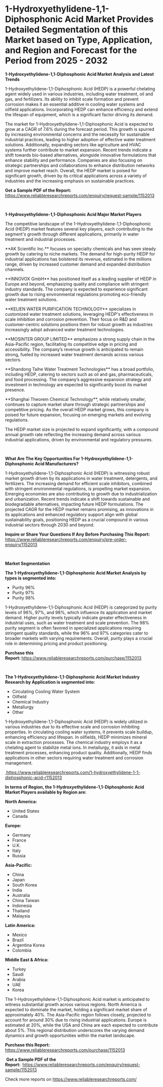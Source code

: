 <p><h1>1-Hydroxyethylidene-1,1-Diphosphonic Acid Market Provides Detailed Segmentation of this Market based on Type, Application, and Region and Forecast for the Period from 2025 - 2032</h1></p><p><strong>1-Hydroxyethylidene-1,1-Diphosphonic Acid Market Analysis and Latest Trends</strong></p>
<p><p>1-Hydroxyethylidene-1,1-Diphosphonic Acid (HEDP) is a powerful chelating agent widely used in various industries, including water treatment, oil and gas, and fertilizers. Its ability to inhibit scale formation and prevent corrosion makes it an essential additive in cooling water systems and oilfield applications. Incorporating HEDP can enhance efficiency and extend the lifespan of equipment, which is a significant factor driving its demand.</p><p>The market for 1-Hydroxyethylidene-1,1-Diphosphonic Acid is expected to grow at a CAGR of 7.6% during the forecast period. This growth is spurred by increasing environmental concerns and the necessity for sustainable industrial practices, leading to higher adoption of effective water treatment solutions. Additionally, expanding sectors like agriculture and HVAC systems further contribute to market expansion. Recent trends indicate a shift towards bio-based alternatives, alongside innovative formulations that enhance stability and performance. Companies are also focusing on strategic partnerships and collaborations to enhance distribution networks and improve market reach. Overall, the HEDP market is poised for significant growth, driven by its critical applications across a variety of industries and the increasing emphasis on sustainable practices.</p></p>
<p><strong>Get a Sample PDF of the Report:&nbsp;</strong> <a href="https://www.reliableresearchreports.com/enquiry/request-sample/1152013?utm_campaign=2253&utm_medium=2&utm_source=Github&utm_content=ia&utm_term=04042025&utm_id=1-hydroxyethylidene-11-diphosphonic-acid">https://www.reliableresearchreports.com/enquiry/request-sample/1152013</a></p>
<p>&nbsp;</p>
<p><strong>1-Hydroxyethylidene-1,1-Diphosphonic Acid Major Market Players</strong></p>
<p><p>The competitive landscape of the 1-Hydroxyethylidene-1,1-Diphosphonic Acid (HEDP) market features several key players, each contributing to the segment's growth through different applications, primarily in water treatment and industrial processes.</p><p>**AK Scientific Inc.** focuses on specialty chemicals and has seen steady growth by catering to niche markets. The demand for high-purity HEDP for industrial applications has bolstered its revenue, estimated in the millions range, driven by increased customer demand and expanded distribution channels.</p><p>**INNOVOX GmbH** has positioned itself as a leading supplier of HEDP in Europe and beyond, emphasizing quality and compliance with stringent industry standards. The company is expected to experience significant growth due to rising environmental regulations promoting eco-friendly water treatment solutions.</p><p>**KELIEN WATER PURIFICATION TECHNOLOGY** specializes in customized water treatment solutions, leveraging HEDP's effectiveness in scale inhibition and corrosion prevention. Their focus on R&D and customer-centric solutions positions them for robust growth as industries increasingly adopt advanced water treatment technologies.</p><p>**MOSINTER GROUP LIMITED** emphasizes a strong supply chain in the Asia-Pacific region, facilitating its competitive edge in pricing and accessibility. The company’s revenue growth is anticipated to remain strong, fueled by increased water treatment demands across various sectors.</p><p>**Shandong Taihe Water Treatment Technologies** has a broad portfolio, including HEDP, catering to sectors such as oil and gas, pharmaceuticals, and food processing. The company’s aggressive expansion strategy and investment in technology are expected to significantly boost its market presence.</p><p>**Shanghai Theorem Chemical Technology**, while relatively smaller, continues to capture market share through strategic partnerships and competitive pricing. As the overall HEDP market grows, this company is poised for future expansion, focusing on emerging markets and evolving regulations.</p><p>The HEDP market size is projected to expand significantly, with a compound annual growth rate reflecting the increasing demand across various industrial applications, driven by environmental and regulatory pressures.</p></p>
<p>&nbsp;</p>
<p><strong>What Are The Key Opportunities For 1-Hydroxyethylidene-1,1-Diphosphonic Acid Manufacturers?</strong></p>
<p><p>1-Hydroxyethylidene-1,1-Diphosphonic Acid (HEDP) is witnessing robust market growth driven by its applications in water treatment, detergents, and fertilizers. The increasing demand for efficient scale inhibitors, combined with stringent environmental regulations, is propelling market expansion. Emerging economies are also contributing to growth due to industrialization and urbanization. Recent trends indicate a shift towards sustainable and biodegradable alternatives, impacting future HEDP formulations. The projected CAGR for the HEDP market remains promising, as innovations in its applications and enhanced regulatory support align with global sustainability goals, positioning HEDP as a crucial compound in various industrial sectors through 2030 and beyond.</p></p>
<p><strong>Inquire or Share Your Questions If Any Before Purchasing This Report:</strong> <a href="https://www.reliableresearchreports.com/enquiry/pre-order-enquiry/1152013?utm_campaign=2253&utm_medium=2&utm_source=Github&utm_content=ia&utm_term=04042025&utm_id=1-hydroxyethylidene-11-diphosphonic-acid">https://www.reliableresearchreports.com/enquiry/pre-order-enquiry/1152013</a></p>
<p>&nbsp;</p>
<p><strong>Market Segmentation</strong></p>
<p><strong>The 1-Hydroxyethylidene-1,1-Diphosphonic Acid Market Analysis by types is segmented into:</strong></p>
<p><ul><li>Purity 96%</li><li>Purity 97%</li><li>Purity 98%</li></ul></p>
<p><p>1-Hydroxyethylidene-1,1-Diphosphonic Acid (HEDP) is categorized by purity levels of 96%, 97%, and 98%, which influence its application and market demand. Higher purity levels typically indicate greater effectiveness in industrial uses, such as water treatment and scale prevention. The 98% purity segment is often favored in specialized applications requiring stringent quality standards, while the 96% and 97% categories cater to broader markets with varying requirements. Overall, purity plays a crucial role in determining pricing and product positioning.</p></p>
<p><strong>Purchase this Report:&nbsp;</strong><a href="https://www.reliableresearchreports.com/purchase/1152013?utm_campaign=2253&utm_medium=2&utm_source=Github&utm_content=ia&utm_term=04042025&utm_id=1-hydroxyethylidene-11-diphosphonic-acid">https://www.reliableresearchreports.com/purchase/1152013</a></p>
<p>&nbsp;</p>
<p><strong>The 1-Hydroxyethylidene-1,1-Diphosphonic Acid Market Industry Research by Application is segmented into:</strong></p>
<p><ul><li>Circulating Cooling Water System</li><li>Oilfield</li><li>Chemical Industry</li><li>Metallurgy</li><li>Other</li></ul></p>
<p><p>1-Hydroxyethylidene-1,1-Diphosphonic Acid (HEDP) is widely utilized in various industries due to its effective scale and corrosion inhibiting properties. In circulating cooling water systems, it prevents scale buildup, enhancing efficiency and lifespan. In oilfields, HEDP minimizes mineral scale in extraction processes. The chemical industry employs it as a chelating agent to stabilize metal ions. In metallurgy, it aids in metal treatment processes, enhancing product quality. Additionally, HEDP finds applications in other sectors requiring water treatment and corrosion management.</p></p>
<p><a href="https://www.reliableresearchreports.com/1-hydroxyethylidene-1-1-diphosphonic-acid-r1152013?utm_campaign=2253&utm_medium=2&utm_source=Github&utm_content=ia&utm_term=04042025&utm_id=1-hydroxyethylidene-11-diphosphonic-acid">&nbsp;https://www.reliableresearchreports.com/1-hydroxyethylidene-1-1-diphosphonic-acid-r1152013</a></p>
<p><strong>In terms of Region, the 1-Hydroxyethylidene-1,1-Diphosphonic Acid Market Players available by Region are:</strong></p>
<p>
    <p> <strong> North America: </strong>
        <ul>
            <li>United States</li>
            <li>Canada</li>
        </ul>
        </p> 
    <p> <strong> Europe: </strong>
        <ul>
            <li>Germany</li>
            <li>France</li>
            <li>U.K.</li>
            <li>Italy</li>
            <li>Russia</li>
        </ul>
        </p> 
    <p> <strong> Asia-Pacific: </strong>
        <ul>
            <li>China</li>
            <li>Japan</li>
            <li>South Korea</li>
            <li>India</li>
            <li>Australia</li>
            <li>China Taiwan</li>
            <li>Indonesia</li>
            <li>Thailand</li>
            <li>Malaysia</li>
        </ul>
        </p> 
    <p> <strong> Latin America: </strong>
        <ul>
            <li>Mexico</li>
            <li>Brazil</li>
            <li>Argentina Korea</li>
            <li>Colombia</li>
        </ul>
        </p> 
    <p> <strong> Middle East & Africa: </strong>
        <ul>
            <li>Turkey</li>
            <li>Saudi</li>
            <li>Arabia</li>
            <li>UAE</li>
            <li>Korea</li>
        </ul>
    </p>
    </p>
<p><p>The 1-Hydroxyethylidene-1,1-Diphosphonic Acid market is anticipated to witness substantial growth across various regions. North America is expected to dominate the market, holding a significant market share of approximately 40%. The Asia-Pacific region follows closely, projected to account for around 30% due to rising industrial applications. Europe is estimated at 20%, while the USA and China are each expected to contribute about 5%. This regional distribution underscores the varying demand dynamics and growth opportunities within the market landscape.</p></p>
<p><strong>Purchase this Report: </strong><a href="https://www.reliableresearchreports.com/purchase/1152013?utm_campaign=2253&utm_medium=2&utm_source=Github&utm_content=ia&utm_term=04042025&utm_id=1-hydroxyethylidene-11-diphosphonic-acid">https://www.reliableresearchreports.com/purchase/1152013</a></p>
<p>&nbsp;<strong>Get a Sample PDF of the Report:&nbsp;&nbsp;</strong><a href="https://www.reliableresearchreports.com/enquiry/request-sample/1152013?utm_campaign=2253&utm_medium=2&utm_source=Github&utm_content=ia&utm_term=04042025&utm_id=1-hydroxyethylidene-11-diphosphonic-acid">https://www.reliableresearchreports.com/enquiry/request-sample/1152013</a></p>
<p><strong></strong></p>
<p>Check more reports on <a href="https://www.reliableresearchreports.com/?utm_campaign=2253&utm_medium=2&utm_source=Github&utm_content=ia&utm_term=04042025&utm_id=1-hydroxyethylidene-11-diphosphonic-acid">https://www.reliableresearchreports.com/</a></p>